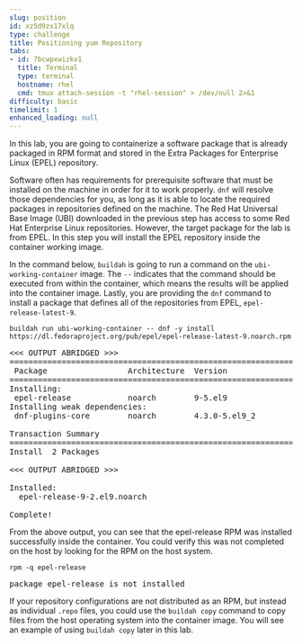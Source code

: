 ```yaml
---
slug: position
id: xz5d9zx17xlq
type: challenge
title: Positioning yum Repository
tabs:
- id: 7bcwpxwizkv1
  title: Terminal
  type: terminal
  hostname: rhel
  cmd: tmux attach-session -t "rhel-session" > /dev/null 2>&1
difficulty: basic
timelimit: 1
enhanced_loading: null
---
```

In this lab, you are going to containerize a software package that is already
packaged in RPM format and stored in the Extra Packages for Enterprise Linux
(EPEL) repository.

Software often has requirements for prerequisite software that must be installed
on the machine in order for it to work properly.  `dnf` will resolve those
dependencies for you, as long as it is able to locate the required packages in
repositories defined on the machine.  The Red Hat Universal Base Image (UBI)
downloaded in the previous step has access to some Red Hat Enterprise Linux
repositories.  However, the target package for the lab is from EPEL.  In
this step you will install the EPEL repository inside the container working
image.

In the command below, `buildah` is going to run a command on the
`ubi-working-container` image.  The `--` indicates that the command should be
executed from within the container, which means the results will be applied into
the container image.  Lastly, you are providing the `dnf` command to install a
package that defines all of the repositories from EPEL, `epel-release-latest-9`.

```bash,run
buildah run ubi-working-container -- dnf -y install https://dl.fedoraproject.org/pub/epel/epel-release-latest-9.noarch.rpm
```

<pre class="file">
<<< OUTPUT ABRIDGED >>>
=========================================================================================================
 Package                 Architecture  Version                Repository                            Size
=========================================================================================================
Installing:
 epel-release            noarch        9-5.el9                @commandline                          18 k
Installing weak dependencies:
 dnf-plugins-core        noarch        4.3.0-5.el9_2          rhel-9-for-x86_64-baseos-rpms         42 k

Transaction Summary
=========================================================================================================
Install  2 Packages

<<< OUTPUT ABRIDGED >>>

Installed:
  epel-release-9-2.el9.noarch

Complete!
</pre>

From the above output, you can see that the epel-release RPM was installed
successfully inside the container.  You could verify this was not completed
on the host by looking for the RPM on the host system.

```bash,run
rpm -q epel-release
```

<pre class="file">
package epel-release is not installed
</pre>

If your repository configurations are not distributed as an RPM, but instead as
individual `.repo` files, you could use the `buildah copy` command to copy
files from the host operating system into the container image.  You will see
an example of using `buildah copy` later in this lab.
